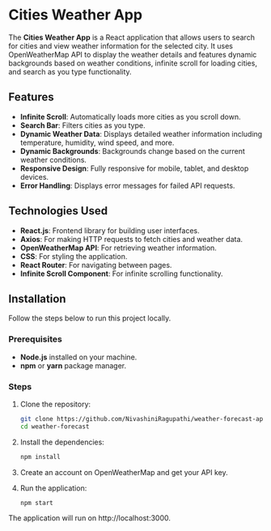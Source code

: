 # Cities Weather App

The **Cities Weather App** is a React application that allows users to search for cities and view weather information for the selected city. It uses OpenWeatherMap API to display the weather details and features dynamic backgrounds based on weather conditions, infinite scroll for loading cities, and search as you type functionality.

## Features

- **Infinite Scroll**: Automatically loads more cities as you scroll down.
- **Search Bar**: Filters cities as you type.
- **Dynamic Weather Data**: Displays detailed weather information including temperature, humidity, wind speed, and more.
- **Dynamic Backgrounds**: Backgrounds change based on the current weather conditions.
- **Responsive Design**: Fully responsive for mobile, tablet, and desktop devices.
- **Error Handling**: Displays error messages for failed API requests.

## Technologies Used

- **React.js**: Frontend library for building user interfaces.
- **Axios**: For making HTTP requests to fetch cities and weather data.
- **OpenWeatherMap API**: For retrieving weather information.
- **CSS**: For styling the application.
- **React Router**: For navigating between pages.
- **Infinite Scroll Component**: For infinite scrolling functionality.

## Installation

Follow the steps below to run this project locally.

### Prerequisites

- **Node.js** installed on your machine.
- **npm** or **yarn** package manager.

### Steps

1. Clone the repository:

   ```bash
   git clone https://github.com/NivashiniRagupathi/weather-forecast-application.git
   cd weather-forecast

2. Install the dependencies:

   ```bash
   npm install

3. Create an account on OpenWeatherMap and get your API key.

4. Run the application:

   ```bash
   npm start

The application will run on http://localhost:3000.
